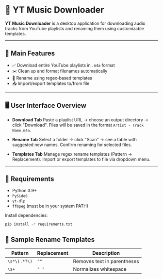 # 🎵 YT Music Downloader

**YT Music Downloader** is a desktop application for downloading audio tracks from YouTube playlists and renaming them using customizable templates.

---

## 🔧 Main Features

- ✅ Download entire YouTube playlists in `.m4a` format
- ✂️ Clean up and format filenames automatically
- 🧠 Rename using regex-based templates
- 📤 Import/export templates to/from file

---

## 🖥️ User Interface Overview

- **Download Tab**
  Paste a playlist URL → choose an output directory → click "Download".
  Files will be saved in the format `Artist - Track Name.m4a`.

- **Rename Tab**
  Select a folder → click "Scan" → see a table with suggested new names.
  Confirm renaming for selected files.

- **Templates Tab**
  Manage regex rename templates (Pattern → Replacement).
  Import or export templates to file via dropdown menu.

---

## 🧩 Requirements

- Python 3.9+
- `PySide6`
- `yt-dlp`
- `ffmpeg` (must be in your system PATH)

Install dependencies:

```bash
pip install -r requirements.txt
```


## 📝 Sample Rename Templates

| Pattern         | Replacement | Description                        |
|-----------------|-------------|------------------------------------|
| `\s*\(.*?\)`    | `""`        | Removes text in parentheses        |
| `\s+`           | `" "`       | Normalizes whitespace              |